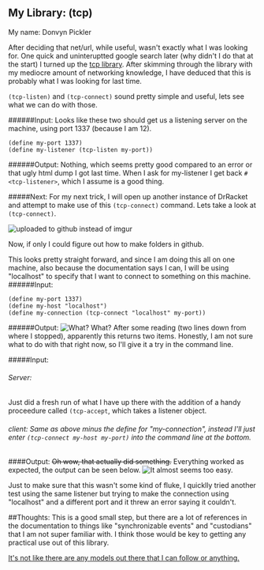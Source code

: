 ## My Library: (tcp)
My name: Donvyn Pickler

After deciding that net/url, while useful, wasn't exactly what I was looking for.  One quick and uninteruptted google search later (why didn't I do that at the start) I turned up the [tcp library](https://docs.racket-lang.org/reference/tcp.html).  After skimming through the library with my mediocre amount of networking knowledge, I have deduced that this is probably what I was looking for last time.  

```(tcp-listen)``` and ```(tcp-connect)``` sound pretty simple and useful, lets see what we can do with those.


######Input:
Looks like these two should get us a listening server on the machine, using port 1337 (because I am 12).
```
(define my-port 1337)
(define my-listener (tcp-listen my-port))
```
######Output:
Nothing, which seems pretty good compared to an error or that ugly html dump I got last time.  When I ask for my-listener I get back ```#<tcp-listener>```, which I assume is a good thing.

#####Next:
For my next trick, I will open up another instance of DrRacket and attempt to make use of this ```(tcp-connect)``` command.  Lets take a look at ```(tcp-connect)```.

![](https://github.com/draconicdon/FP2/blob/master/tcp%20connect.png?raw=true "uploaded to github instead of imgur")

Now, if only I could figure out how to make folders in github.

This looks pretty straight forward, and since I am doing this all on one machine, also because the documentation says I can, I will be using "localhost" to specify that I want to connect to something on this machine.
######Input:
```
(define my-port 1337)
(define my-host "localhost")
(define my-connection (tcp-connect "localhost" my-port))
```

######Output:
![](https://github.com/draconicdon/FP2/blob/master/connect%20failure.png?raw=true "What?")
What?  After some reading (two lines down from where I stopped), apparently this returns two items.  Honestly, I am not sure what to do with that right now, so I'll give it a try in the command line.

#####Input:
###### Server:
Just did a fresh run of what I have up there with the addition of a handy proceedure called ```(tcp-accept```, which takes a listener object.
###### client: Same as above minus the define for "my-connection", instead I'll just enter ```(tcp-connect my-host my-port)``` into the command line at the bottom.

####Output:
~~Oh wow, that actually did something.~~  Everything worked as expected, the output can be seen below.
![](https://github.com/draconicdon/FP2/blob/master/tcp%20success.png?raw=true "It almost seems too easy.")

Just to make sure that this wasn't some kind of fluke, I quicklly tried another test using the same listener but trying to make the connection using "localhost" and a different port and it threw an error saying it couldn't.

##Thoughts:
This is a good small step, but there are a lot of references in the documentation to things like "synchronizable events" and "custodians" that I am not super familiar with.  I think those would be key to getting any practical use out of this library.

[It's not like there are any models out there that I can follow or anything.](https://rosettacode.org/wiki/Chat_server#Racket)


<!-- Links -->
[schedule]: https://github.com/oplS16projects/FP-Schedule
[markdown]: https://help.github.com/articles/markdown-basics/
[forking]: https://guides.github.com/activities/forking/
[ref-clone]: http://gitref.org/creating/#clone
[ref-commit]: http://gitref.org/basic/#commit
[ref-push]: http://gitref.org/remotes/#push
[pull-request]: https://help.github.com/articles/creating-a-pull-request
